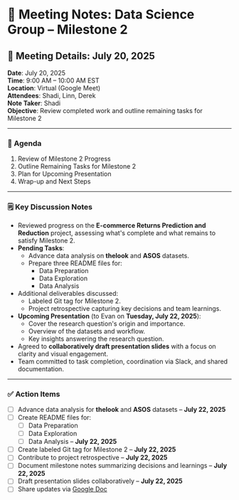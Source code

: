 # 📝 Meeting Notes: Data Science Group – Milestone 2

## 📅 Meeting Details: July 20, 2025

**Date**: July 20, 2025  
**Time**: 9:00 AM – 10:00 AM EST  
**Location**: Virtual (Google Meet)  
**Attendees**: Shadi, Linn, Derek  
**Note Taker**: Shadi  
**Objective**: Review completed work and outline remaining tasks for Milestone 2

---

### 📌 Agenda

1. Review of Milestone 2 Progress  
2. Outline Remaining Tasks for Milestone 2  
3. Plan for Upcoming Presentation  
4. Wrap-up and Next Steps

---

### 🗒️ Key Discussion Notes

- Reviewed progress on the **E-commerce Returns Prediction and Reduction** project, assessing what's complete and what remains to satisfy Milestone 2.
- **Pending Tasks**:
  - Advance data analysis on **thelook** and **ASOS** datasets.
  - Prepare three README files for:
    - Data Preparation
    - Data Exploration
    - Data Analysis
- Additional deliverables discussed:
  - Labeled Git tag for Milestone 2.
  - Project retrospective capturing key decisions and team learnings.
- **Upcoming Presentation** (to Evan on **Tuesday, July 22, 2025**):
  - Cover the research question's origin and importance.
  - Overview of the datasets and workflow.
  - Key insights answering the research question.
- Agreed to **collaboratively draft presentation slides** with a focus on clarity and visual engagement.
- Team committed to task completion, coordination via Slack, and shared documentation.

---

### ✅ Action Items

- [ ] Advance data analysis for **thelook** and **ASOS** datasets – **July 22, 2025**
- [ ] Create README files for:
  - [ ] Data Preparation
  - [ ] Data Exploration
  - [ ] Data Analysis – **July 22, 2025**
- [ ] Create labeled Git tag for Milestone 2 – **July 22, 2025**
- [ ] Contribute to project retrospective – **July 22, 2025**
- [ ] Document milestone notes summarizing decisions and learnings – **July 22, 2025**
- [ ] Draft presentation slides collaboratively – **July 22, 2025**
- [ ] Share updates via [Google Doc](https://docs.google.com/document/d/13iPKyEAhX499iiJYInLbcRKySS1p4R_upxixYhqclZs/edit?usp=sharing)
